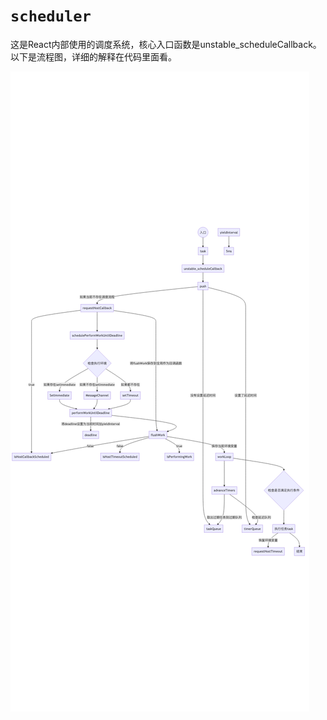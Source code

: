 # `scheduler`

这是React内部使用的调度系统，核心入口函数是unstable_scheduleCallback。以下是流程图，详细的解释在代码里面看。

![流程图](./images/flow.png)
